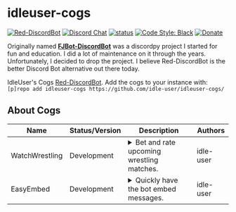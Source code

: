 # idleuser-cogs

[![Red-DiscordBot](https://img.shields.io/badge/Red--DiscordBot-V3-red.svg)](https://github.com/Cog-Creators/Red-DiscordBot)
[![Discord Chat](https://discordapp.com/api/guilds/361689774723170304/embed.png)](https://discord.gg/Q9mX5hQ/)
[![status](https://img.shields.io/badge/Project%20Status-in--development-green.svg)](#)
[![Code Style: Black](https://img.shields.io/badge/code%20style-black-000000.svg)](https://github.com/ambv/black)
[![Donate](https://img.shields.io/badge/Donate-PayPal-green.svg)](https://www.paypal.com/cgi-bin/webscr?cmd=_donations&business=jesus_andrade45%40yahoo%2ecom&lc=US&item_name=GitHub%20Projects&currency_code=USD&bn=PP%2dDonationsBF%3abtn_donateCC_LG%2egif%3aNonHosted)

Originally named **[FJBot-DiscordBot](https://github.com/idle-user/fjbot-discordbot)** was a discordpy project I started for fun and education. I did a lot of maintenance on it through the years. Unfortunately, I decided to drop the project. I believe Red-DiscordBot is the better Discord Bot alternative out there today.

IdleUser's Cogs [Red-DiscordBot](https://github.com/Cog-Creators/Red-DiscordBot/tree/V3/develop).
Add the cogs to your instance with: `[p]repo add idleuser-cogs https://github.com/idle-user/idleuser-cogs/`

## About Cogs


| Name | Status/Version | Description | Authors |
|------|----------------|-------------|---------|
| WatchWrestling | Development | <details><summary>Bet and rate upcoming wrestling matches.</summary>Communicate with idleuser.com's [Matches](https://idleuser.com/projects/matches/) via API.</details> | idle-user |
| EasyEmbed | Development | <details><summary>Quickly have the bot embed messages.</summary>Stylize bot messages quickly. Includes editing existing messages.</details> | idle-user |
